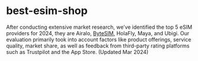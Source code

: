 # best-esim-shop
After conducting extensive market research, we’ve identified the top 5 eSIM providers for 2024, they are Airalo, [ByteSIM](https://bytesim.com), HolaFly, Maya, and Ubigi. Our evaluation primarily took into account factors like product offerings, service quality, market share, as well as feedback from third-party rating platforms such as Trustpilot and the App Store.  (Updated Mar 2024)
